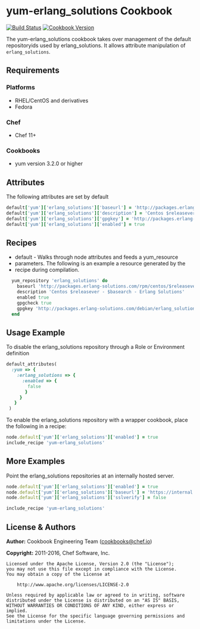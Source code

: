 # yum-erlang_solutions Cookbook
[![Build Status](https://travis-ci.org/chef-cookbooks/yum-erlang_solutions.svg?branch=master)](http://travis-ci.org/chef-cookbooks/yum-erlang_solutions) [![Cookbook Version](https://img.shields.io/cookbook/v/yum-erlang_solutions.svg)](https://supermarket.chef.io/cookbooks/yum-erlang_solutions)

The yum-erlang_solutions cookbook takes over management of the default repositoryids used by erlang_solutions. It allows attribute manipulation of `erlang_solutions`.

## Requirements
### Platforms
- RHEL/CentOS and derivatives
- Fedora

### Chef
- Chef 11+

### Cookbooks
- yum version 3.2.0 or higher

## Attributes
The following attributes are set by default

```ruby
default['yum']['erlang_solutions']['baseurl'] = 'http://packages.erlang-solutions.com/rpm/centos/$releasever/$basearch'
default['yum']['erlang_solutions']['description'] = 'Centos $releasever - $basearch - Erlang Solutions'
default['yum']['erlang_solutions']['gpgkey'] = 'http://packages.erlang-solutions.com/debian/erlang_solutions.asc'
default['yum']['erlang_solutions']['enabled'] = true
```

## Recipes
- default - Walks through node attributes and feeds a yum_resource
- parameters. The following is an example a resource generated by the
- recipe during compilation.

```ruby
  yum_repository 'erlang_solutions' do
    baseurl 'http://packages.erlang-solutions.com/rpm/centos/$releasever/$basearch'
    description 'Centos $releasever - $basearch - Erlang Solutions'
    enabled true
    gpgcheck true
    gpgkey 'http://packages.erlang-solutions.com/debian/erlang_solutions.asc'
  end
```

## Usage Example
To disable the erlang_solutions repository through a Role or Environment definition

```ruby
default_attributes(
  :yum => {
    :erlang_solutions => {
      :enabled => {
        false
       }
     }
   }
 )
```

To enable the erlang_solutions repository with a wrapper cookbook, place the following in a recipe:

```ruby
node.default['yum']['erlang_solutions']['enabled'] = true
include_recipe 'yum-erlang_solutions'
```

## More Examples
Point the erlang_solutions repositories at an internally hosted server.

```ruby
node.default['yum']['erlang_solutions']['enabled'] = true
node.default['yum']['erlang_solutions']['baseurl'] = 'https://internal.example.com/erlang_solutions'
node.default['yum']['erlang_solutions']['sslverify'] = false

include_recipe 'yum-erlang_solutions'
```

## License & Authors
**Author:** Cookbook Engineering Team ([cookbooks@chef.io](mailto:cookbooks@chef.io))

**Copyright:** 2011-2016, Chef Software, Inc.

```
Licensed under the Apache License, Version 2.0 (the "License");
you may not use this file except in compliance with the License.
You may obtain a copy of the License at

    http://www.apache.org/licenses/LICENSE-2.0

Unless required by applicable law or agreed to in writing, software
distributed under the License is distributed on an "AS IS" BASIS,
WITHOUT WARRANTIES OR CONDITIONS OF ANY KIND, either express or implied.
See the License for the specific language governing permissions and
limitations under the License.
```
